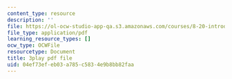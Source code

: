 ```yaml
---
content_type: resource
description: ''
file: https://ol-ocw-studio-app-qa.s3.amazonaws.com/courses/8-20-introduction-to-special-relativity-january-iap-2021/04ef73efeb03a785c5834e9b8bb82faa_5QUe51d_22w.pdf
file_type: application/pdf
learning_resource_types: []
ocw_type: OCWFile
resourcetype: Document
title: 3play pdf file
uid: 04ef73ef-eb03-a785-c583-4e9b8bb82faa
---
```

